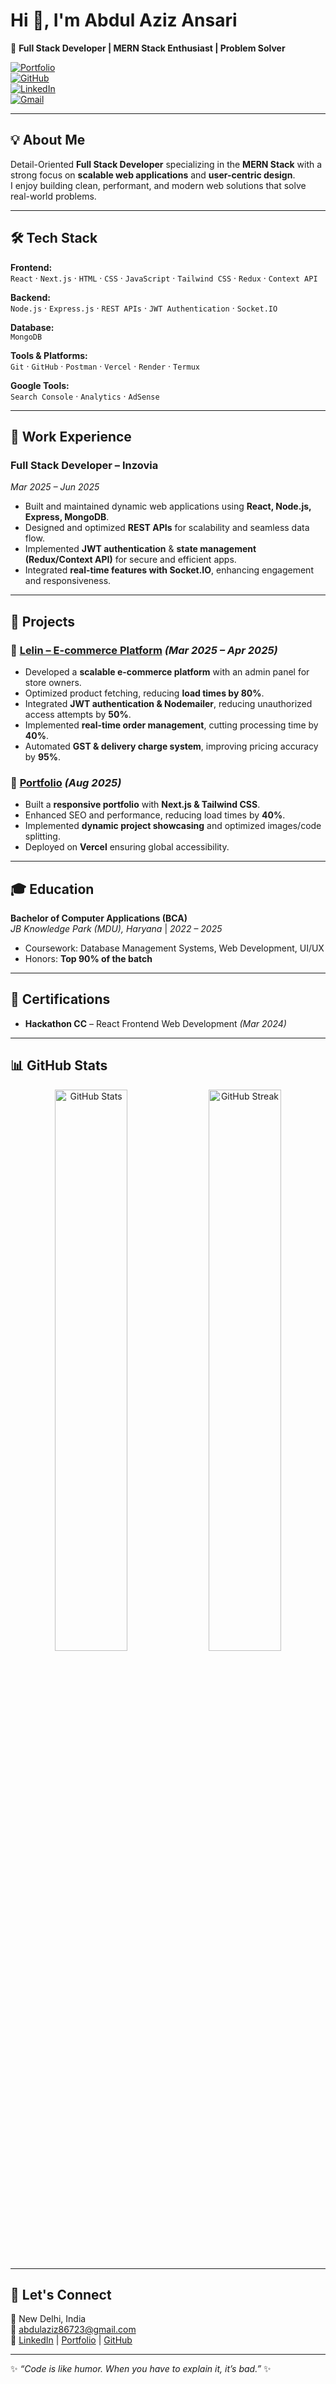 # Hi 👋, I'm Abdul Aziz Ansari  

🚀 **Full Stack Developer | MERN Stack Enthusiast | Problem Solver**  

[![Portfolio](https://img.shields.io/badge/Portfolio-azizansari.vercel.app-blue?style=flat-square&logo=vercel)](https://azizansari.vercel.app)  
[![GitHub](https://img.shields.io/badge/GitHub-thecyber03-black?style=flat-square&logo=github)](https://github.com/thecyber-aziz)  
[![LinkedIn](https://img.shields.io/badge/LinkedIn-azizansari-blue?style=flat-square&logo=linkedin)](https://linkedin.com/in/azizansari)  
[![Gmail](https://img.shields.io/badge/Email-abdulaziz86723@gmail.com-red?style=flat-square&logo=gmail)](mailto:abdulaziz86723@gmail.com)  

---

## 💡 About Me
Detail-Oriented **Full Stack Developer** specializing in the **MERN Stack** with a strong focus on **scalable web applications** and **user-centric design**.  
I enjoy building clean, performant, and modern web solutions that solve real-world problems.  

---

## 🛠️ Tech Stack  

**Frontend:**  
`React` · `Next.js` · `HTML` · `CSS` · `JavaScript` · `Tailwind CSS` · `Redux` · `Context API`  

**Backend:**  
`Node.js` · `Express.js` · `REST APIs` · `JWT Authentication` · `Socket.IO`  

**Database:**  
`MongoDB`  

**Tools & Platforms:**  
`Git` · `GitHub` · `Postman` · `Vercel` · `Render` · `Termux`  

**Google Tools:**  
`Search Console` · `Analytics` · `AdSense`  

---

## 💼 Work Experience  

### **Full Stack Developer – Inzovia**  
*Mar 2025 – Jun 2025*  
- Built and maintained dynamic web applications using **React, Node.js, Express, MongoDB**.  
- Designed and optimized **REST APIs** for scalability and seamless data flow.  
- Implemented **JWT authentication** & **state management (Redux/Context API)** for secure and efficient apps.  
- Integrated **real-time features with Socket.IO**, enhancing engagement and responsiveness.  

---

## 🚀 Projects  

### 🔹 [Lelin – E-commerce Platform](https://lelin.shop) *(Mar 2025 – Apr 2025)*  
- Developed a **scalable e-commerce platform** with an admin panel for store owners.  
- Optimized product fetching, reducing **load times by 80%**.  
- Integrated **JWT authentication & Nodemailer**, reducing unauthorized access attempts by **50%**.  
- Implemented **real-time order management**, cutting processing time by **40%**.  
- Automated **GST & delivery charge system**, improving pricing accuracy by **95%**.  

### 🔹 [Portfolio](https://azizansari.vercel.app) *(Aug 2025)*  
- Built a **responsive portfolio** with **Next.js & Tailwind CSS**.  
- Enhanced SEO and performance, reducing load times by **40%**.  
- Implemented **dynamic project showcasing** and optimized images/code splitting.  
- Deployed on **Vercel** ensuring global accessibility.  

---

## 🎓 Education  

**Bachelor of Computer Applications (BCA)**  
*JB Knowledge Park (MDU), Haryana* | *2022 – 2025*  
- Coursework: Database Management Systems, Web Development, UI/UX  
- Honors: **Top 90% of the batch**  

---

## 📜 Certifications  

- **Hackathon CC** – React Frontend Web Development *(Mar 2024)*  

---

## 📊 GitHub Stats  

<p align="center">
  <img src="https://github-readme-stats.vercel.app/api?username=thecyber03&show_icons=true&theme=radical" alt="GitHub Stats" width="48%" />
  <img src="https://github-readme-streak-stats.herokuapp.com/?user=thecyber03&theme=radical" alt="GitHub Streak" width="48%" />
</p>  

---

## 🤝 Let's Connect  

📍 New Delhi, India  
📧 [abdulaziz86723@gmail.com](mailto:abdulaziz86723@gmail.com)  
🔗 [LinkedIn](https://linkedin.com/in/azizansari) | [Portfolio](https://azizansari.vercel.app) | [GitHub](https://github.com/thecyber03)  

---
✨ _“Code is like humor. When you have to explain it, it’s bad.”_ ✨
